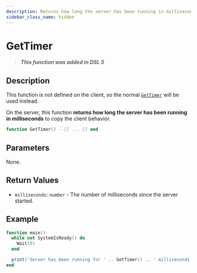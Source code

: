 ```yaml
---
description: Returns how long the server has been running in milliseconds.
sidebar_class_name: hidden
---
```


# GetTimer

> **_This function was added in DSL 5_**

## Description

This function is not defined on the client, so the normal [`GetTimer`](/docs/game-reference/global-functions/GetTimer) will be used instead.

On the server, this function **returns how long the server has been running in milliseconds** to copy the client behavior.

```lua
function GetTimer() --[[ ... ]] end
```

## Parameters

None.

## Return Values

- `milliseconds`: _`number`_ - The number of milliseconds since the server started.

## Example

```lua
function main()
  while not SystemIsReady() do
    Wait(0)
  end

  print('Server has been running for ' .. GetTimer() .. ' milliseconds.')
end
```
